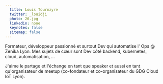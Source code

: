 ```yaml
---
  title: Louis Tournayre
  twitter: _louidji
  photo: 26.jpg
  linkedin: none
  keynotes: false
  sitemap: false
---
```

Formateur, développeur passionné et surtout Dev qui automatise l' Ops @ Zenika Lyon.
Mes sujets de cœur sont Dev côté backend, kubernetes, cloud, automatisation, ...

J'aime le partage et l'échange en tant que speaker et aussi en tant qu'organisateur de meetup (co-fondateur et co-organisateur du GDG Cloud IoT Lyon).
